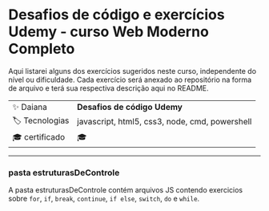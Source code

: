 # Desafios de código e exercícios Udemy - curso Web Moderno Completo

Aqui listarei alguns dos exercícios sugeridos neste curso, independente do nível ou dificuldade. Cada exercício será anexado ao repositório na forma de arquivo e terá sua respectiva descrição aqui no README.

|  |     |
| -------------  | --- |
| :sparkles: Daiana        | **Desafios de código Udemy**
| :label: Tecnologias | javascript, html5, css3, node, cmd, powershell
| :mortar_board: certificado     |  🎓


---
### pasta estruturasDeControle
A pasta estruturasDeControle contém arquivos JS contendo exercicios sobre <code>for</code>, <code>if</code>, <code>break</code>, <code>continue</code>, <code>if else</code>, <code>switch</code>, <code>do</code> e <code>while</code>.



